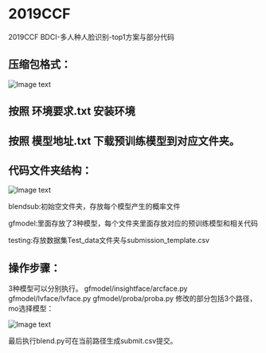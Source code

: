 # 2019CCF
2019CCF BDCI-多人种人脸识别-top1方案与部分代码

## 压缩包格式：
![Image text](https://github.com/themostnewone/2019ccf/blob/master/img-folder/1.png)

## 按照 环境要求.txt 安装环境

## 按照 模型地址.txt 下载预训练模型到对应文件夹。

## 代码文件夹结构：
![Image text](https://github.com/themostnewone/2019ccf/blob/master/img-folder/2.png)

blendsub:初始空文件夹，存放每个模型产生的概率文件

gfmodel:里面存放了3种模型，每个文件夹里面存放对应的预训练模型和相关代码

testing:存放数据集Test_data文件夹与submission_template.csv

## 操作步骤：
3种模型可以分别执行。
gfmodel/insightface/arcface.py
gfmodel/lvface/lvface.py
gfmodel/proba/proba.py
修改的部分包括3个路径，mo选择模型：

![Image text](https://github.com/themostnewone/2019ccf/blob/master/img-folder/3.png)

最后执行blend.py可在当前路径生成submit.csv提交。
